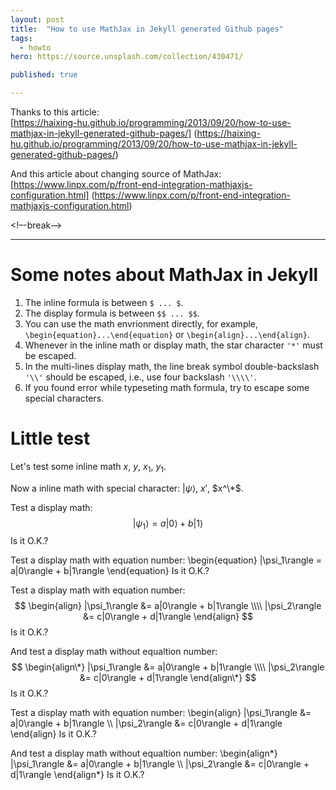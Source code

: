 ```yaml
---
layout: post
title:  "How to use MathJax in Jekyll generated Github pages"
tags:
  - howto
hero: https://source.unsplash.com/collection/430471/

published: true

---
```


Thanks to this article:   
[https://haixing-hu.github.io/programming/2013/09/20/how-to-use-mathjax-in-jekyll-generated-github-pages/]
(https://haixing-hu.github.io/programming/2013/09/20/how-to-use-mathjax-in-jekyll-generated-github-pages/)

And this article about changing source of MathJax:
[https://www.linpx.com/p/front-end-integration-mathjaxjs-configuration.html]
(https://www.linpx.com/p/front-end-integration-mathjaxjs-configuration.html)

<!–-break-–>


***************

# Some notes about MathJax in Jekyll

1. The inline formula is between `$ ... $`.
2. The display formula is between `$$ ... $$`.
3. You can use the math envrionment directly, for example, `\begin{equation}...\end{equation}` or `\begin{align}...\end{align}`.
4. Whenever in the inline math or display math, the star character `'*'` must be escaped.
5. In the multi-lines display math, the line break symbol double-backslash `'\\'` should be escaped, i.e., use four backslash `'\\\\'`.
6. If you found error while typeseting math formula, try to escape some special characters.

# Little test

Let's test some inline math $x$, $y$, $x_1$, $y_1$.

Now a inline math with special character: $|\psi\rangle$, $x'$, $x^\*$.

Test a display math:
$$
   |\psi_1\rangle = a|0\rangle + b|1\rangle
$$
Is it O.K.?

Test a display math with equation number:
\begin{equation}
   |\psi_1\rangle = a|0\rangle + b|1\rangle
\end{equation}
Is it O.K.?

Test a display math with equation number:
$$
  \begin{align}
    |\psi_1\rangle &= a|0\rangle + b|1\rangle \\\\
    |\psi_2\rangle &= c|0\rangle + d|1\rangle
  \end{align}
$$
Is it O.K.?

And test a display math without equaltion number:
$$
  \begin{align\*}
    |\psi_1\rangle &= a|0\rangle + b|1\rangle \\\\
    |\psi_2\rangle &= c|0\rangle + d|1\rangle
  \end{align\*}
$$
Is it O.K.?

Test a display math with equation number:
\begin{align}
    |\psi_1\rangle &= a|0\rangle + b|1\rangle \\\\
    |\psi_2\rangle &= c|0\rangle + d|1\rangle
\end{align}
Is it O.K.?

And test a display math without equaltion number:
\begin{align\*}
    |\psi_1\rangle &= a|0\rangle + b|1\rangle \\\\
    |\psi_2\rangle &= c|0\rangle + d|1\rangle
\end{align\*}
Is it O.K.?

